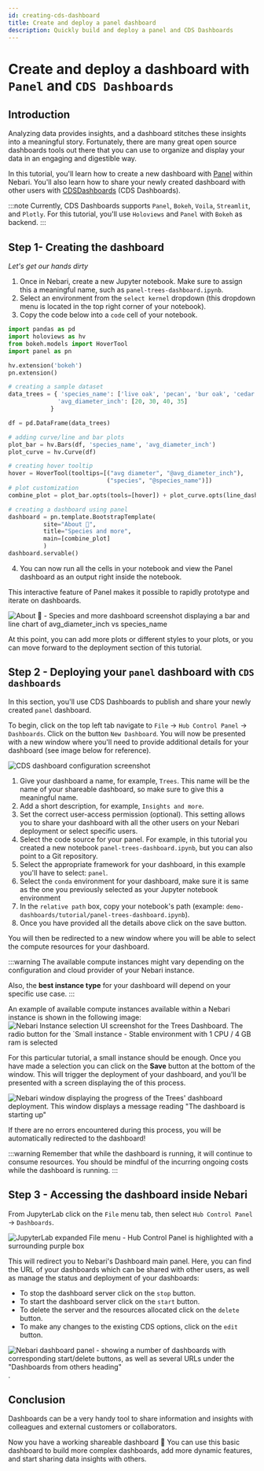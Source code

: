 ```yaml
---
id: creating-cds-dashboard
title: Create and deploy a panel dashboard
description: Quickly build and deploy a panel and CDS Dashboards
---
```


# Create and deploy a dashboard with `Panel` and `CDS Dashboards`

## Introduction

Analyzing data provides insights, and a dashboard stitches these insights into a meaningful story. Fortunately, there are many great open source dashboards tools out there that you can use to organize and display your data in an engaging and digestible way.

In this tutorial, you'll learn how to create a new dashboard with [Panel](https://panel.holoviz.org/) within Nebari. You'll also learn how to share your newly created dashboard with other users with [CDSDashboards](https://cdsdashboards.readthedocs.io/en/stable/) (CDS Dashboards).

:::note
Currently, CDS Dashboards supports `Panel`, `Bokeh`, `Voila`, `Streamlit`, and `Plotly`.
For this tutorial, you'll use `Holoviews` and `Panel` with `Bokeh` as backend.
:::

## Step 1- Creating the dashboard

_Let's get our hands dirty_

1. Once in Nebari, create a new Jupyter notebook. Make sure to assign this a meaningful name, such as `panel-trees-dashboard.ipynb`.
2. Select an environment from the `select kernel` dropdown (this dropdown menu is located in the top right corner of your notebook).
3. Copy the code below into a `code` cell of your notebook.

```python title="panel-trees-dashboard.ipynb"
import pandas as pd
import holoviews as hv
from bokeh.models import HoverTool
import panel as pn

hv.extension('bokeh')
pn.extension()

# creating a sample dataset
data_trees = { 'species_name': ['live oak', 'pecan', 'bur oak', 'cedar elm'],
              'avg_diameter_inch': [20, 30, 40, 35]
            }

df = pd.DataFrame(data_trees)

# adding curve/line and bar plots
plot_bar = hv.Bars(df, 'species_name', 'avg_diameter_inch')
plot_curve = hv.Curve(df)

# creating hover tooltip
hover = HoverTool(tooltips=[("avg diameter", "@avg_diameter_inch"),
                            ("species", "@species_name")])
# plot customization
combine_plot = plot_bar.opts(tools=[hover]) + plot_curve.opts(line_dash='dashed')

# creating a dashboard using panel
dashboard = pn.template.BootstrapTemplate(
          site="About 🌳",
          title="Species and more",
          main=[combine_plot]
          )
dashboard.servable()
```

4. You can now run all the cells in your notebook and view the Panel dashboard as an output right inside the notebook.

This interactive feature of Panel makes it possible to rapidly prototype and iterate on dashboards.

![`About 🌳 - Species and more` dashboard screenshot displaying a bar and line chart of avg_diameter_inch vs species_name](/img/tutorials/trees-dashboard-example.png)

At this point, you can add more plots or different styles to your plots, or you can move forward to the deployment section of this tutorial.

## Step 2 - Deploying your `panel` dashboard with `CDS dashboards`

In this section, you'll use CDS Dashboards to publish and share your newly created `panel` dashboard.

To begin, click on the top left tab navigate to `File` -> `Hub Control Panel` -> `Dashboards`. Click on the button `New Dashboard`. You will now be presented with a new window where you'll need to provide additional details for your dashboard (see image below for reference).

![CDS dashboard configuration screenshot](/img/tutorials/window_dashboard_configuration_example.png)

1. Give your dashboard a name, for example, `Trees`. This name will be the name of your shareable dashboard, so make sure to give this a meaningful name.
2. Add a short description, for example, `Insights and more`.
3. Set the correct user-access permission (optional). This setting allows you to share your dashboard with all the other users on your Nebari deployment or select specific users.
4. Select the code source for your panel. For example, in this tutorial you created a new notebook `panel-trees-dashboard.ipynb`, but you can also point to a Git repository.
5. Select the appropriate framework for your dashboard, in this example you'll have to select: `panel`.
6. Select the `conda` environment for your dashboard, make sure it is same as the one you previously selected as your Jupyter notebook environment
7. In the `relative path` box, copy your notebook's path (example: `demo-dashboards/tutorial/panel-trees-dashboard.ipynb`).
8. Once you have provided all the details above click on the save button.

You will then be redirected to a new window where you will be able to select the compute resources for your dashboard.

:::warning
The available compute instances might vary depending on the configuration and cloud provider of your Nebari instance.

Also, the **best instance type** for your dashboard will depend on your specific use case.
:::

An example of available compute instances available within a Nebari instance is shown in the following image:
![Nebari Instance selection UI screenshot for the Trees Dashboard. The radio button for the `Small instance - Stable environment with 1 CPU / 4 GB ram is selected](/img/tutorials/window_nebari_select_instance_type.png)

For this particular tutorial, a small instance should be enough. Once you have made a selection you can click on the **Save** button at the bottom of the window.
This will trigger the deployment of your dashboard, and you'll be presented with a screen displaying the of this process.

![Nebari window displaying the progress of the Trees' dashboard deployment. This window displays a message reading "The dashboard is starting up"](/img/tutorials/nebari_window_dashboard_starting_up.png)

If there are no errors encountered during this process, you will be automatically redirected to the dashboard!

:::warning
Remember that while the dashboard is running, it will continue to consume resources.
You should be mindful of the incurring ongoing costs while the dashboard is running.
:::

## Step 3 - Accessing the dashboard inside Nebari

From JupyterLab click on the `File` menu tab, then select `Hub Control Panel` -> `Dashboards`.

![JupyterLab expanded File menu - Hub Control Panel is highlighted with a surrounding purple box](/img/tutorials/nebari_jupyterlab_file_menu.png)

This will redirect you to Nebari's Dashboard main panel.
Here, you can find the URL of your dashboards which can be shared with other users, as well as manage the status and deployment of your dashboards:

- To stop the dashboard server click on the `stop` button.
- To start the dashboard server click on the `start` button.
- To delete the server and the resources allocated click on the `delete` button.
- To make any changes to the existing CDS options, click on the `edit` button.

![Nebari dashboard panel - showing a number of dashboards with corresponding start/delete buttons, as well as several URLs under the "Dashboards from others heading"](/img/tutorials/nebari_dashboard_panel.png).

## Conclusion

Dashboards can be a very handy tool to share information and insights with colleagues and external customers or collaborators.

Now you have a working shareable dashboard 🎉 You can use this basic dashboard to build more complex dashboards, add more dynamic features, and start sharing data insights with others.
